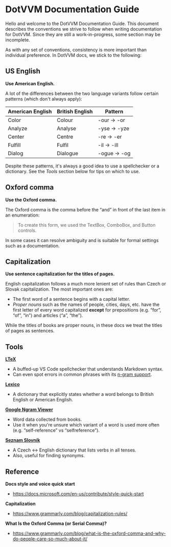# DotVVM Documentation Guide

Hello and welcome to the DotVVM Documentation Guide. This document describes the conventions we strive to follow when
writing documentation for DotVVM. Since they are still a work-in-progress, some section may be incomplete.

As with any set of conventions, consistency is more important than individual preference. In DotVVM docs, we stick to
the following:

## US English

**Use American English.**

A lot of the differences between the two language variants follow certain patterns (which don't always apply):

| American English | British English | Pattern      |
|------------------|-----------------|--------------|
| Color            | Colour          | -our -> -or  |
| Analyze          | Analyse         | -yse -> -yze |
| Center           | Centre          | -re -> -er   |
| Fulfill          | Fulfil          | -il -> -ill  |
| Dialog           | Dialogue        | -ogue -> -og |

Despite these patterns, it's always a good idea to use a spellchecker or a dictionary. See the _Tools_ section below
for tips on which to use.

## Oxford comma

**Use the Oxford comma.**

The Oxford comma is the comma before the “and” in front of the last item in an enumeration:

> To create this form, we used the TextBox, ComboBox, and Button controls.

In some cases it can resolve ambiguity and is suitable for formal settings such as a documentation.

## Capitalization

**Use sentence capitalization for the titles of pages.**

English capitalization follows a much more lenient set of rules than Czech or Slovak capitalization.
The most important ones are:

* The first word of a sentence begins with a capital letter.
* _Proper nouns_ such as the names of people, cities, days, etc. have the first letter of every word capitalized
  **except** for prepositions (e.g. “for”, “of”, “in”) and articles (“a”, “the”).

While the titles of books are proper nouns, in these docs we treat the titles of pages as sentences.

## Tools

**[LTeX](https://marketplace.visualstudio.com/items?itemName=valentjn.vscode-ltex)**
* A buffed-up VS Code spellchecker that understands Markdown syntax.
* Can even spot errors in common phrases with its [n-gram support](https://dev.languagetool.org/finding-errors-using-n-gram-data.html).

**[Lexico](https://www.lexico.com)**
* A dictionary that explicitly states whether a word belongs to British English or American English.

**[Google Ngram Viewer](https://books.google.com/ngrams)**
* Word data collected from books.
* Use it when you're unsure which variant of a word is used more often (e.g. “self-reference” vs “selfreference”).

**[Seznam Slovník](https://slovnik.seznam.cz)**
* A Czech <-> English dictionary that lists verbs in all tenses.
* Also, useful for finding synonyms.

## Reference

**Docs style and voice quick start**
* https://docs.microsoft.com/en-us/contribute/style-quick-start

**Capitalization**
* https://www.grammarly.com/blog/capitalization-rules/

**What Is the Oxford Comma (or Serial Comma)?**
* https://www.grammarly.com/blog/what-is-the-oxford-comma-and-why-do-people-care-so-much-about-it/
